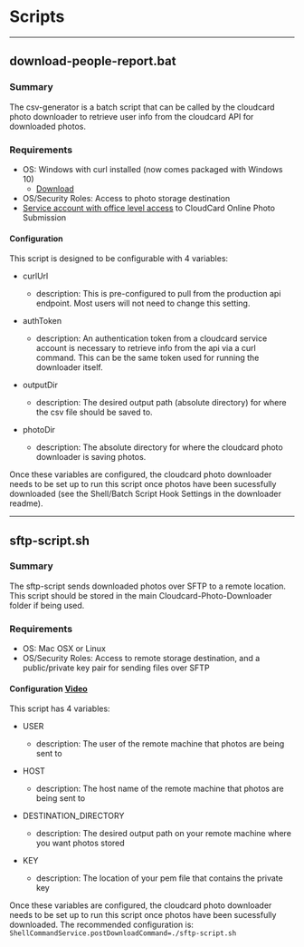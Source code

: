 # Scripts

---

## download-people-report.bat

### Summary

The csv-generator is a batch script that can be called by the cloudcard photo downloader to retrieve user info from the cloudcard API for downloaded photos. 

### Requirements

- OS: Windows with curl installed (now comes packaged with Windows 10)
  - [Download](https://curl.se/windows/)
- OS/Security Roles: Access to photo storage destination 
- [Service account with office level access](https://sharptop.atlassian.net/wiki/spaces/CCD/pages/1226440705/User+Roles) to CloudCard Online Photo Submission


#### Configuration
This script is designed to be configurable with 4 variables:

- curlUrl
  - description: This is pre-configured to pull from the production api endpoint. Most users will not need to change this setting.

- authToken 
  - description: An authentication token from a cloudcard service account is necessary to retrieve info from the api via a curl command. This can be the same token used for running the downloader itself. 

- outputDir
  - description: The desired output path (absolute directory) for where the csv file should be saved to.

- photoDir
  - description: The absolute directory for where the cloudcard photo downloader is saving photos. 


Once these variables are configured, the cloudcard photo downloader needs to be set up to run this script once photos have been sucessfully downloaded (see the Shell/Batch Script Hook Settings in the downloader readme).

---

## sftp-script.sh

### Summary

The sftp-script sends downloaded photos over SFTP to a remote location. This script should be stored in the main Cloudcard-Photo-Downloader folder if being used.

### Requirements

- OS: Mac OSX or Linux
- OS/Security Roles: Access to remote storage destination, and a public/private key pair for sending files over SFTP


#### Configuration [Video](https://video.drift.com/v/abYGbYsT875/)

This script has 4 variables:

- USER
  - description: The user of the remote machine that photos are being sent to
  
- HOST
  - description: The host name of the remote machine that photos are being sent to

- DESTINATION_DIRECTORY
  - description: The desired output path on your remote machine where you want photos stored

- KEY
  - description: The location of your pem file that contains the private key


Once these variables are configured, the cloudcard photo downloader needs to be set up to run this script once photos have been sucessfully downloaded. The recommended configuration is: `ShellCommandService.postDownloadCommand=./sftp-script.sh`
